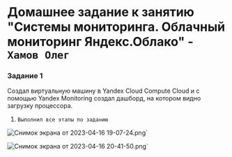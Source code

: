# Домашнее задание к занятию "Системы мониторинга. Облачный мониторинг Яндекс.Облако" - `Хамов Олег`

### Задание 1

Создал виртуальную машину в Yandex Cloud Compute Cloud и с помощью Yandex Monitoring создал дашборд, на котором видно загрузку процессора.

1. `Выполнил все этапы по заданию`

![Снимок экрана от 2023-04-16 19-07-24.png](https://github.com/oleghamov/Systems-monitoring-9-01-16-04-hw-/blob/main/%D0%A1%D0%BD%D0%B8%D0%BC%D0%BE%D0%BA%20%D1%8D%D0%BA%D1%80%D0%B0%D0%BD%D0%B0%20%D0%BE%D1%82%202023-04-16%2019-07-24.png)`

![Снимок экрана от 2023-04-16 20-41-50.png](https://github.com/oleghamov/Systems-monitoring-9-01-16-04-hw-/blob/main/%D0%A1%D0%BD%D0%B8%D0%BC%D0%BE%D0%BA%20%D1%8D%D0%BA%D1%80%D0%B0%D0%BD%D0%B0%20%D0%BE%D1%82%202023-04-16%2020-41-50.png)`






















